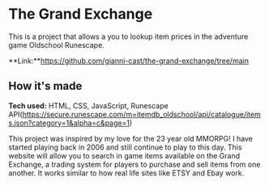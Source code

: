 # The Grand Exchange

This is a project that allows a you to lookup item prices in the adventure game Oldschool Runescape.

**Link:**https://github.com/gianni-cast/the-grand-exchange/tree/main

## How it's made

**Tech used:** HTML, CSS, JavaScript, Runescape API(https://secure.runescape.com/m=itemdb_oldschool/api/catalogue/items.json?category=1&alpha=c&page=1)

This project was inspired by my love for the 23 year old MMORPG! I have started playing back in 2006 and still continue to play to this day. This website will allow you to search in game items available on the Grand Exchange, a trading system for players to purchase and sell items from one another. It works similar to how real life sites like ETSY and Ebay work. 